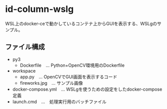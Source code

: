 # id-column-wslg

WSL上のdocker-ceで動かしているコンテナ上からGUIを表示する、WSLgのサンプル。

## ファイル構成

- py3
  - Dockerfile　… Python+OpenCV環境用のDockerfile
- workspace
  - app.py　… OpenCVでGUI画面を表示するコード
  - fireworks.jpg　… サンプル画像
- docker-compose.yml　… WSLgを使うための設定をしたdocker-compose定義
- launch.cmd　…　処理実行用のバッチファイル

